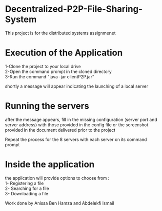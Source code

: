 # Decentralized-P2P-File-Sharing-System

This project is for the distributed systems assignmenet  

# Execution of the Application 

1-Clone the project to your local drive   
2-Open the command prompt in the cloned directory   
3-Run the command "java -jar clientP2P.jar"   

shortly a message will appear indicating the launching of a local server 

# Running the servers

after the message appears, fill in the missing configuration (server port and server address)
with those provided in the config file or the screenshot provided in the document delivered 
prior to the project 

Repeat the process for the 8 servers with each server on its command prompt

# Inside the application 

the application will provide options to choose from :  
1- Registering a file   
2- Searching for a file  
3- Downloading a file  

Work done by Anissa Ben Hamza and Abdelekfi Ismail 
